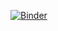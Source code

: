 [![Binder](http://mybinder.org/badge.svg)](http://mybinder.org/repo/Jay-Oh-eN/data-science-workshops)